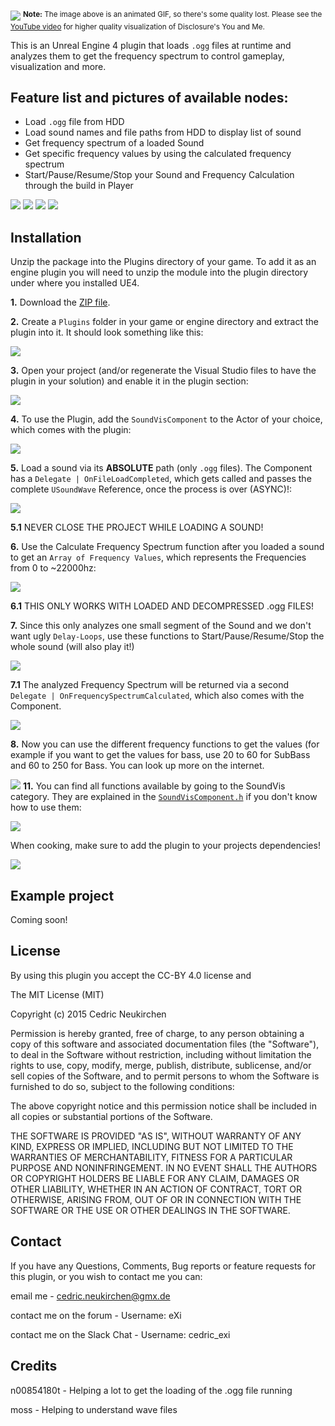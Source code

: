[![](http://imgur.com/DWGECXG.gif)](https://www.youtube.com/watch?v=N4eA68BEpak)
<sup>**Note:** The image above is an animated GIF, so there's some quality lost. Please see the [YouTube video](https://www.youtube.com/watch?v=N4eA68BEpak) for higher quality visualization of Disclosure's You and Me.</sup>

This is an Unreal Engine 4 plugin that loads `.ogg` files at runtime and analyzes them to get the frequency spectrum to control gameplay, visualization and more.


Feature list and pictures of available nodes:
---------------------------------------------

* Load `.ogg` file from HDD
* Load sound names and file paths from HDD to display list of sound
* Get frequency spectrum of a loaded Sound
* Get specific frequency values by using the calculated frequency spectrum
* Start/Pause/Resume/Stop your Sound and Frequency Calculation through the build in Player

![](http://puu.sh/opY1K/16c2b7b3c5.jpg)
![](http://puu.sh/opYtT/ed734b2396.png)
![](http://puu.sh/opYPr/e850f7baf0.jpg)
![](http://puu.sh/oq0nd/c72fb3d48e.jpg)

Installation
-------------
Unzip the package into the Plugins directory of your game. 
To add it as an engine plugin you will need to unzip the module into the plugin directory under where you installed UE4.


**1.** Download the [ZIP file](https://github.com/eXifreXi/eXiSoundVis/archive/4.11.zip).

**2.** Create a `Plugins` folder in your game or engine directory and extract the plugin into it. It should look something like this:

![](http://puu.sh/oqMnc/f1f3292bc0.png)

**3.** Open your project (and/or regenerate the Visual Studio files to have the plugin in your solution) and enable it in the plugin section:

![](http://puu.sh/oqM0q/9a07b082eb.png)

**4.** To use the Plugin, add the `SoundVisComponent` to the Actor of your choice, which comes with the plugin:

![](http://puu.sh/oqMuE/10892c5bc2.png)

**5.** Load a sound via its **ABSOLUTE** path (only `.ogg` files). The Component has a `Delegate | OnFileLoadCompleted`, which gets called and passes the complete `USoundWave` Reference, once the process is over (ASYNC)!:

![](http://puu.sh/oqN7E/72273737df.jpg)

**5.1** NEVER CLOSE THE PROJECT WHILE LOADING A SOUND!

**6.** Use the  Calculate Frequency Spectrum function after you loaded a sound to get an `Array of Frequency Values`, which represents the Frequencies from 0 to ~22000hz:

![](http://puu.sh/oqNpa/8a3b11650c.jpg)

**6.1** THIS ONLY WORKS WITH LOADED AND DECOMPRESSED .ogg FILES!

**7.** Since this only analyzes one small segment of the Sound and we don't want ugly `Delay-Loops`, use these functions to Start/Pause/Resume/Stop the whole sound (will also play it!) 

![](http://puu.sh/opYPr/e850f7baf0.jpg)

**7.1** The analyzed Frequency Spectrum will be returned via a second `Delegate | OnFrequencySpectrumCalculated`, which also comes with the Component.

![](http://puu.sh/opYVk/aaf6479271.jpg)

**8.** Now you can use the different frequency functions to get the values (for example if you want to get the values for bass, use 20 to 60 for SubBass and 60 to 250 for Bass. You can look up more on the internet.

![](http://puu.sh/opYtT/ed734b2396.png)
**11.** You can find all functions available by going to the SoundVis category. They are explained in the [`SoundVisComponent.h`](https://github.com/eXifreXi/eXiSoundVis/blob/4.11/Source/eXiSoundVis/Public/SoundVisComponent.h) if you don't know how to use them:

![](http://puu.sh/oqNUm/317177f03d.png)

When cooking, make sure to add the plugin to your projects dependencies!

![](http://i.imgur.com/fh8VB1T.png)


Example project
---------------

Coming soon!


License
-------------
By using this plugin you accept the CC-BY 4.0 license and

The MIT License (MIT)

Copyright (c) 2015 Cedric Neukirchen

Permission is hereby granted, free of charge, to any person obtaining a copy
of this software and associated documentation files (the "Software"), to deal
in the Software without restriction, including without limitation the rights
to use, copy, modify, merge, publish, distribute, sublicense, and/or sell
copies of the Software, and to permit persons to whom the Software is
furnished to do so, subject to the following conditions:

The above copyright notice and this permission notice shall be included in all
copies or substantial portions of the Software.

THE SOFTWARE IS PROVIDED "AS IS", WITHOUT WARRANTY OF ANY KIND, EXPRESS OR
IMPLIED, INCLUDING BUT NOT LIMITED TO THE WARRANTIES OF MERCHANTABILITY,
FITNESS FOR A PARTICULAR PURPOSE AND NONINFRINGEMENT. IN NO EVENT SHALL THE
AUTHORS OR COPYRIGHT HOLDERS BE LIABLE FOR ANY CLAIM, DAMAGES OR OTHER
LIABILITY, WHETHER IN AN ACTION OF CONTRACT, TORT OR OTHERWISE, ARISING FROM,
OUT OF OR IN CONNECTION WITH THE SOFTWARE OR THE USE OR OTHER DEALINGS IN THE
SOFTWARE.


Contact
-------------
If you have any Questions, Comments, Bug reports or feature requests for this plugin, 
or you wish to contact me you can:

email me - cedric.neukirchen@gmx.de

contact me on the forum - Username: eXi

contact me on the Slack Chat - Username: cedric_exi


Credits
--------------
n00854180t 	- Helping a lot to get the loading of the .ogg file running

moss		- Helping to understand wave files
